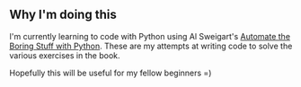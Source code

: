 ## Why I'm doing this
I'm currently learning to code with Python using Al Sweigart's [Automate the Boring Stuff with Python](https://automatetheboringstuff.com/).
These are my attempts at writing code to solve the various exercises in the book.

Hopefully this will be useful for my fellow beginners =)
